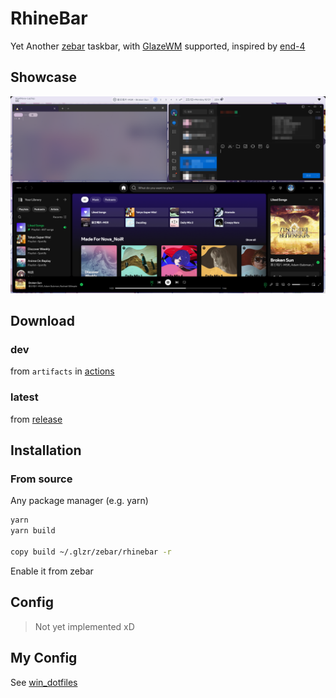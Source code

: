 # RhineBar

Yet Another [zebar](https://github.com/glzr-io/zebar) taskbar, with [GlazeWM](https://github.com/glzr-io/glazewm) supported, inspired by [end-4](https://end-4.github.io/dots-hyprland-wiki/en/general/showcase/)

## Showcase

![](docs/images/show1.png)

## Download

### dev

from `artifacts` in [actions](https://github.com/MuelNova/rhinebar/actions/workflows/build.yml)

### latest

from [release](https://github.com/MuelNova/rhinebar/releases/latest)

## Installation

### From source

Any package manager (e.g. yarn)

```bash
yarn
yarn build

copy build ~/.glzr/zebar/rhinebar -r
```

Enable it from zebar

## Config

> Not yet implemented xD

## My Config

See [win_dotfiles](https://github.com/MuelNova/win_dotfiles)
